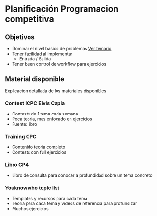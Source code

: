 # Planificación Programacion competitiva

## Objetivos

- Dominar el nivel basico de problemas [Ver temario](/notes/planning/Temario.md)
- Tener facilidad al implementar
  - Entrada / Salida
- Tener buen control de workflow para ejercicios

## Material disponible

Explicacion detallada de los materiales disponibles

### Contest ICPC Elvis Capia

- Contests de 1 tema cada semana
- Poca teoria, mas enfocado en ejercicios
- Fuente: libro

### Training CPC

- Contenido teoria completo
- Contests con full ejercicios

### Libro CP4

- Libro de consulta para conocer a profundidad sobre un tema concreto

### Youknowwho topic list

- Templates y recursos para cada tema
- Teoria para cada tema y videos de referencia para profundizar
- Muchos ejercicios
